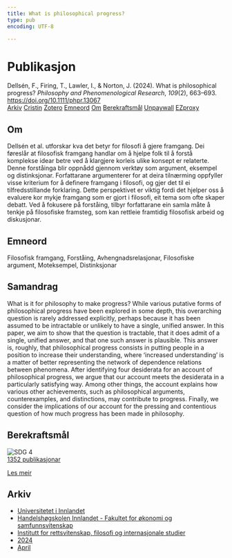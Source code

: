 ```yaml
---
title: What is philosophical progress?
type: pub
encoding: UTF-8

---
```

<h1>Publikasjon</h1>
<article id="csl-bib-container-MF3E42F5" class="csl-bib-container">
  <div class="csl-bib-body"> <div class="csl-entry">Dellsén, F., Firing, T., Lawler, I., &#38; Norton, J. (2024). What is philosophical progress? <i>Philosophy and Phenomenological Research</i>, <i>109</i>(2), 663–693. <a href="https://doi.org/10.1111/phpr.13067">https://doi.org/10.1111/phpr.13067</a></div> </div>
  <div class="csl-bib-buttons">
    <a href="#taxonomy-article-MF3E42F5" alt="archive" class="csl-bib-button">Arkiv</a>
    <a href="https://app.cristin.no/results/show.jsf?id=2265209" alt="Cristin" class="csl-bib-button">Cristin</a>
    <a href="http://zotero.org/groups/5881554/items/MF3E42F5" alt="Zotero" class="csl-bib-button">Zotero</a>
    <a href="#keywords-article-MF3E42F5" alt="keywords" class="csl-bib-button">Emneord</a>
    <a href="#about-article-MF3E42F5" alt="about_pub" class="csl-bib-button">Om</a>
    <a href="#sdg-article-MF3E42F5" alt="sdg" class="csl-bib-button">Berekraftsmål</a>
    <a href="https://onlinelibrary.wiley.com/doi/pdfdirect/10.1111/phpr.13067" alt="Unpaywall" class="csl-bib-button">Unpaywall</a>
    <a href="https://onlinelibrary.wiley.com/doi/pdfdirect/10.1111/phpr.13067" alt="EZproxy" class="csl-bib-button">EZproxy</a>
  </div>
  <div id="csl-bib-meta-container-MF3E42F5"></div>
</article>
<div id="csl-bib-meta-MF3E42F5" class="csl-bib-meta">
  <article id="about-article-MF3E42F5" class="about_pub-article">
    <h1>Om</h1>
    Dellsén et al. utforskar kva det betyr for filosofi å gjere framgang. Dei føreslår at filosofisk framgang handlar om å hjelpe folk til å forstå komplekse idear betre ved å klargjere korleis ulike konsept er relaterte. Denne forståinga blir oppnådd gjennom verktøy som argument, eksempel og distinksjonar. Forfattarane argumenterer for at deira tilnærming oppfyller visse kriterium for å definere framgang i filosofi, og gjer det til ei tilfredsstillande forklaring. Dette perspektivet er viktig fordi det hjelper oss å evaluere kor mykje framgang som er gjort i filosofi, eit tema som ofte skaper debatt. Ved å fokusere på forståing, tilbyr forfattarane ein samla måte å tenkje på filosofiske framsteg, som kan rettleie framtidig filosofisk arbeid og diskusjonar.
  </article>
  <article id="keywords-article-MF3E42F5" class="keywords-article">
    <h1>Emneord</h1>
    Filosofisk framgang, Forståing, Avhengnadsrelasjonar, Filosofiske argument, Moteksempel, Distinksjonar
  </article>
  <article id="abstract-article-MF3E42F5" class="abstract-article">
    <h1>Samandrag</h1>
    What is it for philosophy to make progress? While various putative forms of philosophical progress have been explored in some depth, this overarching question is rarely addressed explicitly, perhaps because it has been assumed to be intractable or unlikely to have a single, unified answer. In this paper, we aim to show that the question is tractable, that it does admit of a single, unified answer, and that one such answer is plausible. This answer is, roughly, that philosophical progress consists in putting people in a position to increase their understanding, where ‘increased understanding’ is a matter of better representing the network of dependence relations between phenomena. After identifying four desiderata for an account of philosophical progress, we argue that our account meets the desiderata in a particularly satisfying way. Among other things, the account explains how various other achievements, such as philosophical arguments, counterexamples, and distinctions, may contribute to progress. Finally, we consider the implications of our account for the pressing and contentious question of how much progress has been made in philosophy.
  </article>
  <article id="sdg-article-MF3E42F5" class="sdg-article">
    <h1>Berekraftsmål</h1>
    <div class="sdg-container"><div id="sdg4" class="sdg">
        <img src="{{< params subfolder >}}images/sdg/sdg04_nn.png" class="image" alt="SDG 4">
        <div class="sdg-overlay">
          <a href="/nn/archive/?key=?sdg=4#archive" class="sdg-publication-count"><span>1352</span> publikasjonar</a>
          <p><a href="https://fn.no/om-fn/fns-baerekraftsmaal/god-utdanning?lang=nno-NO" class="sdg-read-more">Les meir</a></p>
        </div>
      </div></div>
  </article>
  <article id="taxonomy-article-MF3E42F5" class="taxonomy-article">
    <h1>Arkiv</h1>
    <ul>
      <li>
        <a href="/nn/archive/?key=3DCRN523">Universitetet i Innlandet</a>
      </li>
      <li>
        <a href="/nn/archive/?key=DU8Q9LN9">Handelshøgskolen Innlandet - Fakultet for økonomi og samfunnsvitenskap</a>
      </li>
      <li>
        <a href="/nn/archive/?key=ITYAG68H">Institutt for rettsvitenskap, filosofi og internasjonale studier</a>
      </li>
      <li>
        <a href="/nn/archive/?key=KVIAK4ZQ">2024</a>
      </li>
      <li>
        <a href="/nn/archive/?key=GGHB5NI8">April</a>
      </li>
    </ul>
  </article>
</div>
